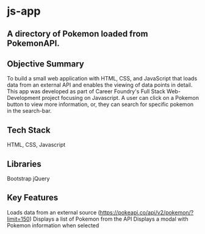 # js-app
 
## A directory of Pokemon loaded from PokemonAPI. 


## Objective Summary 
To build a small web application with HTML, CSS, and JavaScript that loads data from an external API and enables the viewing of data points in detail. This app was developed as part of Career Foundry's Full Stack Web-Development project focusing on Javascript. A user can click on a Pokemon button to view more information, or, they can search for specific pokemon in the search-bar. 

## Tech Stack 
HTML, CSS, Javascript

## Libraries
Bootstrap 
jQuery 

## Key Features
Loads data from an external source (https://pokeapi.co/api/v2/pokemon/?limit=150)
Displays a list of Pokemon from the API
Displays a modal with Pokemon information when selected 
